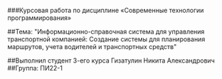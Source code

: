 ###Курсовая работа по дисциплине «Современные технологии программирования»

##Тема: "Информационно-справочная система для управления транспортной компанией: Создание системы для планирования маршрутов, учета водителей и транспортных средств"

##Выполнил студент 3-его курса Гизатулин Никита Александрович
##Группа: ПИ22-1
